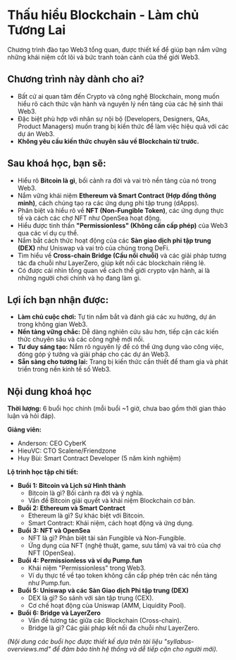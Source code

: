 # Thấu hiểu Blockchain - Làm chủ Tương Lai

Chương trình đào tạo Web3 tổng quan, được thiết kế để giúp bạn nắm vững những khái niệm cốt lõi và bức tranh toàn cảnh của thế giới Web3.

## Chương trình này dành cho ai?

*   Bất cứ ai quan tâm đến Crypto và công nghệ Blockchain, mong muốn hiểu rõ cách thức vận hành và nguyên lý nền tảng của các hệ sinh thái Web3.
*   Đặc biệt phù hợp với nhân sự nội bộ (Developers, Designers, QAs, Product Managers) muốn trang bị kiến thức để làm việc hiệu quả với các dự án Web3.
*   **Không yêu cầu kiến thức chuyên sâu về Blockchain từ trước.**

## Sau khoá học, bạn sẽ:

*   Hiểu rõ **Bitcoin là gì**, bối cảnh ra đời và vai trò nền tảng của nó trong Web3.
*   Nắm vững khái niệm **Ethereum và Smart Contract (Hợp đồng thông minh)**, cách chúng tạo ra các ứng dụng phi tập trung (dApps).
*   Phân biệt và hiểu rõ về **NFT (Non-Fungible Token)**, các ứng dụng thực tế và cách các chợ NFT như OpenSea hoạt động.
*   Hiểu được tinh thần **"Permissionless" (Không cần cấp phép)** của Web3 qua các ví dụ cụ thể.
*   Nắm bắt cách thức hoạt động của các **Sàn giao dịch phi tập trung (DEX)** như Uniswap và vai trò của chúng trong DeFi.
*   Tìm hiểu về **Cross-chain Bridge (Cầu nối chuỗi)** và các giải pháp tương tác đa chuỗi như LayerZero, giúp kết nối các blockchain riêng lẻ.
*   Có được cái nhìn tổng quan về cách thế giới crypto vận hành, ai là những người chơi chính và họ đang làm gì.

## Lợi ích bạn nhận được:

*   **Làm chủ cuộc chơi:** Tự tin nắm bắt và đánh giá các xu hướng, dự án trong không gian Web3.
*   **Nền tảng vững chắc:** Dễ dàng nghiên cứu sâu hơn, tiếp cận các kiến thức chuyên sâu và các công nghệ mới nổi.
*   **Tư duy sáng tạo:** Nắm rõ nguyên lý để có thể ứng dụng vào công việc, đóng góp ý tưởng và giải pháp cho các dự án Web3.
*   **Sẵn sàng cho tương lai:** Trang bị kiến thức cần thiết để tham gia và phát triển trong nền kinh tế số Web3.

## Nội dung khoá học

**Thời lượng:** 6 buổi học chính (mỗi buổi ~1 giờ, chưa bao gồm thời gian thảo luận và hỏi đáp).

**Giảng viên:**
*   Anderson: CEO CyberK
*   HieuVC: CTO Scalene/Friendzone
*   Huy Bùi: Smart Contract Developer (5 năm kinh nghiệm)

**Lộ trình học tập chi tiết:**

*   **Buổi 1: Bitcoin và Lịch sử Hình thành**
    *   Bitcoin là gì? Bối cảnh ra đời và ý nghĩa.
    *   Vấn đề Bitcoin giải quyết và khái niệm Blockchain cơ bản.
*   **Buổi 2: Ethereum và Smart Contract**
    *   Ethereum là gì? Sự khác biệt với Bitcoin.
    *   Smart Contract: Khái niệm, cách hoạt động và ứng dụng.
*   **Buổi 3: NFT và OpenSea**
    *   NFT là gì? Phân biệt tài sản Fungible và Non-Fungible.
    *   Ứng dụng của NFT (nghệ thuật, game, sưu tầm) và vai trò của chợ NFT (OpenSea).
*   **Buổi 4: Permissionless và ví dụ Pump.fun**
    *   Khái niệm "Permissionless" trong Web3.
    *   Ví dụ thực tế về tạo token không cần cấp phép trên các nền tảng như Pump.fun.
*   **Buổi 5: Uniswap và các Sàn Giao dịch Phi tập trung (DEX)**
    *   DEX là gì? So sánh với sàn tập trung (CEX).
    *   Cơ chế hoạt động của Uniswap (AMM, Liquidity Pool).
*   **Buổi 6: Bridge và LayerZero**
    *   Vấn đề tương tác giữa các Blockchain (Cross-chain).
    *   Bridge là gì? Các giải pháp kết nối đa chuỗi như LayerZero.

*(Nội dung các buổi học được thiết kế dựa trên tài liệu "syllabus-overviews.md" để đảm bảo tính hệ thống và dễ tiếp cận cho người mới).*




